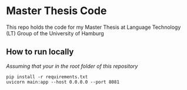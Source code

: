 # Master Thesis Code
This repo holds the code for my Master Thesis at Language Technology (LT) Group of the University of Hamburg  

## How to run locally

_Assuming that your in the root folder of this repository_
```
pip install -r requirements.txt
uvicorn main:app --host 0.0.0.0 --port 8081
```